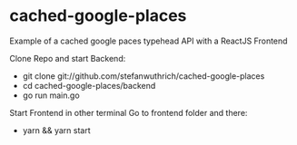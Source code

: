 # cached-google-places
Example of a cached google paces typehead API with a ReactJS Frontend


Clone Repo and start Backend:
- git clone git://github.com/stefanwuthrich/cached-google-places
- cd cached-google-places/backend
- go run main.go

Start Frontend in other terminal
Go to frontend folder and there:
- yarn && yarn start

